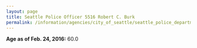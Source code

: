 ```yaml
---
layout: page
title: Seattle Police Officer 5516 Robert C. Burk
permalink: /information/agencies/city_of_seattle/seattle_police_department/copbook/5516/
---
```


**Age as of Feb. 24, 2016:** 60.0
